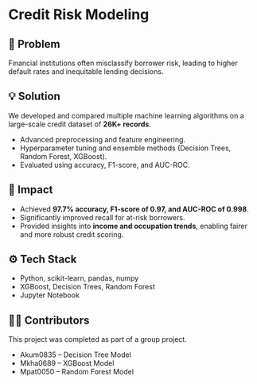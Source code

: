 # Credit Risk Modeling  

## 📌 Problem  
Financial institutions often misclassify borrower risk, leading to higher default rates and inequitable lending decisions.  

## 💡 Solution  
We developed and compared multiple machine learning algorithms on a large-scale credit dataset of **26K+ records**.  
- Advanced preprocessing and feature engineering.  
- Hyperparameter tuning and ensemble methods (Decision Trees, Random Forest, XGBoost).  
- Evaluated using accuracy, F1-score, and AUC-ROC.  

## 🚀 Impact  
- Achieved **97.7% accuracy, F1-score of 0.97, and AUC-ROC of 0.998**.  
- Significantly improved recall for at-risk borrowers.  
- Provided insights into **income and occupation trends**, enabling fairer and more robust credit scoring.  

## ⚙️ Tech Stack  
- Python, scikit-learn, pandas, numpy  
- XGBoost, Decision Trees, Random Forest  
- Jupyter Notebook  

## 👨‍💻 Contributors  
This project was completed as part of a group project.  
- Akum0835 – Decision Tree Model  
- Mkha0689 – XGBoost Model  
- Mpat0050 – Random Forest Model  
